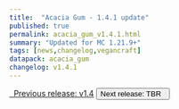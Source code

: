 ```yaml
---
title:  "Acacia Gum - 1.4.1 update"
published: true
permalink: acacia_gum_v1.4.1.html
summary: "Updated for MC 1.21.9+"
tags: [news,changelog,vegancraft]
datapack: acacia_gum
changelog: v1.4.1
---
```


<div class="btn-group">
    <a href="acacia_gum_v1.4.html" role="button" class="btn btn-primary"><i class="fa fa-caret-left"></i>&nbsp; Previous release: v1.4</a>
    <button role="button" class="btn btn-default disabled">Next release: TBR &nbsp;<i class="fa fa-caret-right"></i> </button>
</div>